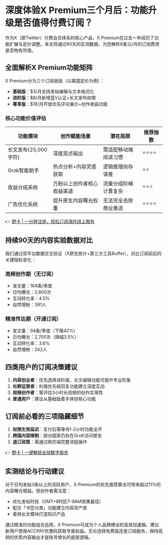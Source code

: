 # 深度体验X Premium三个月后：功能升级是否值得付费订阅？

作为X（原Twitter）付费会员体系的核心产品，X Premium在过去一年经历了功能扩展与定价调整。本文将通过90天的实测数据，为您解析8美元/月的订阅费用是否物有所值。

## 全面解析X Premium功能矩阵
X Premium分为三个订阅层级（以美国定价为例）：
- **基础版**：$3/月支持发帖编辑与文本格式化
- **进阶版**：$8/月新增蓝V认证+长文发布权限
- **尊享版**：$16/月开放优先评论展示+创作收益功能

### 核心功能价值评估
| 功能模块          | 创作赋能场景              | 潜在局限                 | 推荐指数 |
|-------------------|---------------------------|--------------------------|---------|
| 长文发布(25,000字符) | 深度观点输出              | 需适配移动端阅读习惯     | ⭐⭐⭐⭐  |
| Grok智能助手       | 热点分析+内容灵感获取      | 逻辑推理尚存误差        | ⭐⭐     |
| 收益分成系统       | 万粉以上创作者核心收益渠道 | 流量分成阶梯计算复杂     | ⭐⭐⭐   |
| 广告优化系统       | 提升原生内容曝光权重       | 无法完全去除商业推送     | ⭐⭐⭐⭐  |

👉 [野卡 | 一分钟注册，轻松订阅海外线上服务](https://bbtdd.com/yeka)

## 持续90天的内容实验数据对比
我们通过双平台数据交叉验证（X原生统计+第三方工具Buffer），对比订阅前后的关键指标变化：

### 高频创作期（无订阅）
- 发文量：164条/季度
- 日均曝光：2,800次
- 互动转化率：4.5%
- 自然增粉：391人

### 精准传达期（开通订阅）
- 发文量：94条/季度（下降42%）
- 日均曝光：2,700次（降幅3.5%）
- 互动转化率：3.6%
- 自然增粉：242人



## 四类用户的订阅决策建议
1. **内容创业者**：优先选择进阶版，长文编辑功能可提升专业形象
2. **社群运营者**：利用优先级回复功能建立深度互动
3. **视频创作者**：需评估3小时长视频的创作实用性
4. **普通用户**：建议从基础版着手体验核心功能

## 订阅前必看的三项隐藏细节
1. **权限生效延迟**：支付后需等待1-2小时功能全开
2. **跨国内容限制**：部分国家仍存在GroK访问壁垒
3. **退订政策**：需通过网页端完整流程操作

👉 [野卡 | 一键解锁全球数字服务](https://bbtdd.com/yeka)

## 实测结论与行动建议
对于日均发帖3条以上的活跃用户，X Premium的优先推荐算法可带来超过11%的内容曝光增益。但创作者需注意：
- 优化发帖时段（GMT+8时区7-9AM效果最佳）
- 配合「书签分类」功能建立内容资产库
- 善用长文模块打造知识产品

通过精准的功能组合运用，X Premium可成为个人品牌建设的高效加速器。建议新用户使用ACCPAY优惠码获取专属权益。无论选择免费版还是订阅服务，保持高频的优质内容输出才是账号增长的底层逻辑。